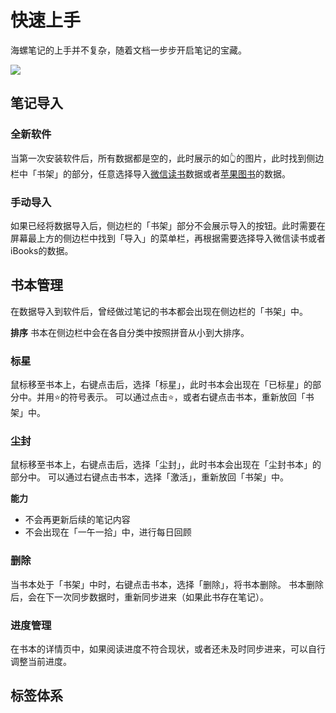 # 快速上手
海螺笔记的上手并不复杂，随着文档一步步开启笔记的宝藏。

![](http://img.leozhou.me/picGo/20220811183628.png)

## 笔记导入
### 全新软件
当第一次安装软件后，所有数据都是空的，此时展示的如👆的图片，此时找到侧边栏中「书架」的部分，任意选择导入[微信读书](/import/weread)数据或者[苹果图书](/import)的数据。


### 手动导入
如果已经将数据导入后，侧边栏的「书架」部分不会展示导入的按钮。此时需要在屏幕最上方的侧边栏中找到「导入」的菜单栏，再根据需要选择导入微信读书或者iBooks的数据。

## 书本管理
在数据导入到软件后，曾经做过笔记的书本都会出现在侧边栏的「书架」中。

**排序**
书本在侧边栏中会在各自分类中按照拼音从小到大排序。

### 标星
鼠标移至书本上，右键点击后，选择「标星」，此时书本会出现在「已标星」的部分中。并用⭐️的符号表示。
可以通过点击⭐️，或者右键点击书本，重新放回「书架」中。

### 尘封
鼠标移至书本上，右键点击后，选择「尘封」，此时书本会出现在「尘封书本」的部分中。
可以通过右键点击书本，选择「激活」，重新放回「书架」中。

**能力**
- 不会再更新后续的笔记内容
- 不会出现在「一午一拾」中，进行每日回顾

### 删除
当书本处于「书架」中时，右键点击书本，选择「删除」，将书本删除。
书本删除后，会在下一次同步数据时，重新同步进来（如果此书存在笔记）。

### 进度管理
在书本的详情页中，如果阅读进度不符合现状，或者还未及时同步进来，可以自行调整当前进度。

## 标签体系

## 